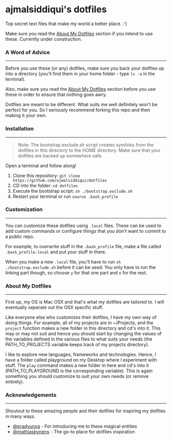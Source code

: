 # ajmalsiddiqui's dotfiles

Top secret text files that make my world a better place. :')

Make sure you read the [About My Dotfiles](#about-my-dotfiles) section if you intend to use these.
Currently under construction.

### A Word of Advice
---

Before you use these (or any) dotfiles, make sure you back your dotfiles up into a directory (you'll find them in your home folder - type `ls -a` in the terminal).

Also, make sure you read the [About My Dotfiles](#about-my-dotfiles) section before you use these in order to ensure that nothing goes awry.

Dotfiles are meant to be different. What suits me well definitely won't be perfect for you. So I seriously recommend forking this repo and then making it your own.

### Installation
---

> Note:
The bootstrap.exclude.sh script creates symlinks from the dotfiles in this directory to the HOME directory. Make sure that your dotfiles are backed up somewhere safe.

Open a terminal and follow along!
1. Clone this repository: `git clone https://github.com/ajmalsiddiqui/dotfiles`
2. CD into the folder: `cd dotfiles`
3. Execute the bootstrap script: `sh ./bootstrap.exclude.sh`
4. Restart your terminal or run `source .bash_profile`

### Customization
---

You can customize these dotfiles using `.local` files. These can be used to add custom commands or configure things that you don't want to commit to a public repo. 

For example, to overwrite stuff in the `.bash_profile` file, make a file called `.bash_profile.local` and put your stuff in there. 

When you make a new `.local` file, you'll have to run `sh ./bootstrap.exclude.sh` before it can be used. You only have to run the linking part though, so choose `y` for that one part and `n` for the rest.

### About My Dotfiles
---

First up, my OS is Mac OSX and that's what my dotfiles are tailored to. I will eventually seperate out the OSX specific stuff.

Like everyone else who customizes their dotfiles, I have my own way of doing things. For example, all of my projects are in ~/Projects, and the `project` function makes a new folder in this directory and cd's into it. This may or may not suit and hence you should start by changing the values of the variables defined in the various files to what suits your needs (the PATH_TO_PROJECTS variable keeps track of my projects directory).

I like to explore new languages, frameworks and technologies. Hence, I have a folder called playground on my Desktop where I experiment with stuff. The `play` command makes a new folder in here and cd's into it (PATH_TO_PLAYGROUND is the corresponding variable). This is again something you should customize to suit your own needs (or remove entirely).

### Acknowledgements
---

Shoutout to these amazing people and their dotfiles for inspiring my dotfiles in many ways.

- [@pradyunsg](https://github.com/pradyunsg/dotfiles) - For introducing me to these magical entities
- [@mathiasbynens](https://github.com/mathiasbynens/dotfiles) - The go-to place for dotfiles inspiration